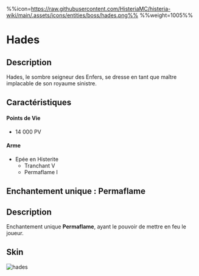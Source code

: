 %%icon=https://raw.githubusercontent.com/HisteriaMC/histeria-wiki/main/.assets/icons/entities/boss/hades.png%%
%%weight=1005%%
# Hades

## Description 
Hades, le sombre seigneur des Enfers, se dresse en tant que maître implacable de son royaume sinistre.

## Caractéristiques

#### __Points de Vie__
+ 14 000 PV

#### __Arme__
+ Epée en Histerite 
  - Tranchant V
  - Permaflame I

## Enchantement unique : Permaflame

## Description
Enchantement unique __Permaflame__, ayant le pouvoir de mettre en feu le joueur.

## Skin
![hades](https://raw.githubusercontent.com/HisteriaMC/histeria-wiki/main/.assets/entities/boss/hades.png)



